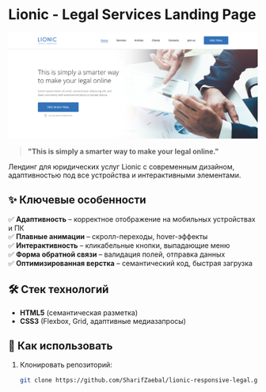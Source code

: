 # Lionic - Legal Services Landing Page

![Lionic Preview](img/lionic-preview.jpg)

> **"This is simply a smarter way to make your legal online."**

Лендинг для юридических услуг Lionic с современным дизайном, адаптивностью под все устройства и интерактивными элементами.

## ✨ Ключевые особенности
✅ **Адаптивность** – корректное отображение на мобильных устройствах и ПК  
✅ **Плавные анимации** – скролл-переходы, hover-эффекты  
✅ **Интерактивность** – кликабельные кнопки, выпадающие меню  
✅ **Форма обратной связи** – валидация полей, отправка данных  
✅ **Оптимизированная верстка** – семантический код, быстрая загрузка  

## 🛠 Стек технологий
- **HTML5** (семантическая разметка)
- **CSS3** (Flexbox, Grid, адаптивные медиазапросы)

## 🚀 Как использовать
1. Клонировать репозиторий:
   ```bash
   git clone https://github.com/SharifZaebal/lionic-responsive-legal.git 